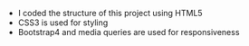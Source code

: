 

- I coded the structure of this project using HTML5
- CSS3 is used for styling
- Bootstrap4 and media queries are used for responsiveness
